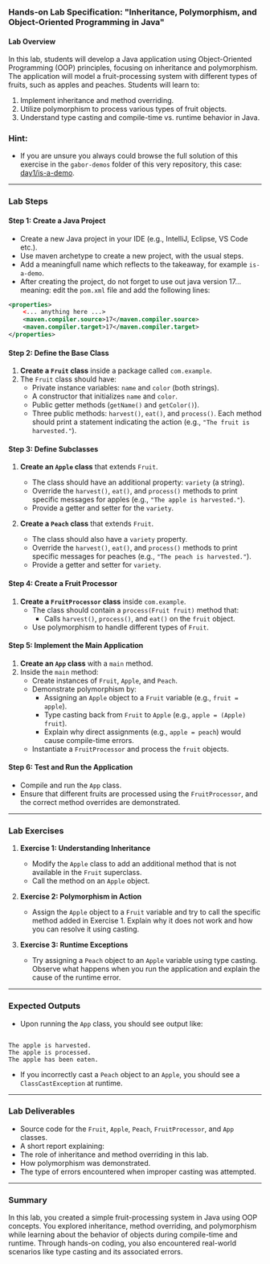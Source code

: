 ### Hands-on Lab Specification: "Inheritance, Polymorphism, and Object-Oriented Programming in Java"

#### Lab Overview

In this lab, students will develop a Java application using Object-Oriented Programming (OOP) principles, focusing on inheritance and polymorphism. The application will model a fruit-processing system with different types of fruits, such as apples and peaches. Students will learn to:

1.  Implement inheritance and method overriding.
2.  Utilize polymorphism to process various types of fruit objects.
3.  Understand type casting and compile-time vs. runtime behavior in Java.

### Hint:

- If you are unsure you always could browse the full solution of this exercise in the `gabor-demos` folder of this very repository, this case: [day1/is-a-demo](../../gabor-demos/is-a-demo).

---

### Lab Steps

#### Step 1: Create a Java Project

- Create a new Java project in your IDE (e.g., IntelliJ, Eclipse, VS Code etc.).
- Use maven archetype to create a new project, with the usual steps.
- Add a meaningfull name which reflects to the takeaway, for example `is-a-demo`.
- After creating the project, do not forget to use out java version 17... meaning: edit the `pom.xml` file and add the following lines:

```xml
<properties>
    <... anything here ...>
    <maven.compiler.source>17</maven.compiler.source>
    <maven.compiler.target>17</maven.compiler.target>
</properties>
```

#### Step 2: Define the Base Class

1.  **Create a `Fruit` class** inside a package called `com.example`.
2.  The `Fruit` class should have:
    - Private instance variables: `name` and `color` (both strings).
    - A constructor that initializes `name` and `color`.
    - Public getter methods (`getName()` and `getColor()`).
    - Three public methods: `harvest()`, `eat()`, and `process()`. Each method should print a statement indicating the action (e.g., `"The fruit is harvested."`).

#### Step 3: Define Subclasses

1.  **Create an `Apple` class** that extends `Fruit`.

    - The class should have an additional property: `variety` (a string).
    - Override the `harvest()`, `eat()`, and `process()` methods to print specific messages for apples (e.g., `"The apple is harvested."`).
    - Provide a getter and setter for the `variety`.

2.  **Create a `Peach` class** that extends `Fruit`.

    - The class should also have a `variety` property.
    - Override the `harvest()`, `eat()`, and `process()` methods to print specific messages for peaches (e.g., `"The peach is harvested."`).
    - Provide a getter and setter for `variety`.

#### Step 4: Create a Fruit Processor

1.  **Create a `FruitProcessor` class** inside `com.example`.
    - The class should contain a `process(Fruit fruit)` method that:
      - Calls `harvest()`, `process()`, and `eat()` on the `fruit` object.
    - Use polymorphism to handle different types of `Fruit`.

#### Step 5: Implement the Main Application

1.  **Create an `App` class** with a `main` method.
2.  Inside the `main` method:
    - Create instances of `Fruit`, `Apple`, and `Peach`.
    - Demonstrate polymorphism by:
      - Assigning an `Apple` object to a `Fruit` variable (e.g., `fruit = apple`).
      - Type casting back from `Fruit` to `Apple` (e.g., `apple = (Apple) fruit`).
      - Explain why direct assignments (e.g., `apple = peach`) would cause compile-time errors.
    - Instantiate a `FruitProcessor` and process the `fruit` objects.

#### Step 6: Test and Run the Application

- Compile and run the `App` class.
- Ensure that different fruits are processed using the `FruitProcessor`, and the correct method overrides are demonstrated.

---

### Lab Exercises

1.  **Exercise 1: Understanding Inheritance**

    - Modify the `Apple` class to add an additional method that is not available in the `Fruit` superclass.
    - Call the method on an `Apple` object.

2.  **Exercise 2: Polymorphism in Action**

    - Assign the `Apple` object to a `Fruit` variable and try to call the specific method added in Exercise 1. Explain why it does not work and how you can resolve it using casting.

3.  **Exercise 3: Runtime Exceptions**

    - Try assigning a `Peach` object to an `Apple` variable using type casting. Observe what happens when you run the application and explain the cause of the runtime error.

---

### Expected Outputs

- Upon running the `App` class, you should see output like:

```

The apple is harvested.
The apple is processed.
The apple has been eaten.

```

- If you incorrectly cast a `Peach` object to an `Apple`, you should see a `ClassCastException` at runtime.

---

### Lab Deliverables

- Source code for the `Fruit`, `Apple`, `Peach`, `FruitProcessor`, and `App` classes.
- A short report explaining:
- The role of inheritance and method overriding in this lab.
- How polymorphism was demonstrated.
- The type of errors encountered when improper casting was attempted.

---

### Summary

In this lab, you created a simple fruit-processing system in Java using OOP concepts. You explored inheritance, method overriding, and polymorphism while learning about the behavior of objects during compile-time and runtime. Through hands-on coding, you also encountered real-world scenarios like type casting and its associated errors.

```

```
